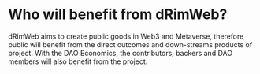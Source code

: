# Who will benefit from dRimWeb?

dRimWeb aims to create public goods in Web3 and Metaverse, therefore public will benefit from the direct outcomes and down-streams products of project. With the DAO Economics, the contributors, backers and DAO members will also benefit from the project.
